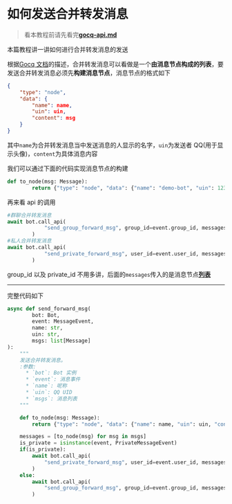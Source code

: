 # 如何发送合并转发消息

> 看本教程前请先看完[**gocq-api.md**](https://github.com/MRSlouzk/Nonebot-plugintutorials/blob/main/%E7%9F%A5%E8%AF%86%E7%90%86%E8%AE%BA/gocq-api.md)

本篇教程讲一讲如何进行合并转发消息的发送

根据[Gocq 文档](https://docs.go-cqhttp.org/api/#%E5%8F%91%E9%80%81%E5%90%88%E5%B9%B6%E8%BD%AC%E5%8F%91-%E7%BE%A4)的描述，合并转发消息可以看做是一个**由消息节点构成的列表**，要发送合并转发消息必须先**构建消息节点**，消息节点的格式如下

```json
{
    "type": "node",
    "data": {
        "name": name,
        "uin": uin,
        "content": msg
    }
}
```

其中`name`为合并转发消息当中发送消息的人显示的名字，`uin`为发送者 QQ(用于显示头像)，`content`为具体消息内容

我们可以通过下面的代码实现消息节点的构建

```python
def to_node(msg: Message):
        return {"type": "node", "data": {"name": "demo-bot", "uin": 1234567, "content": msg}}
```

再来看 api 的调用

```python
#群聊合并转发消息
await bot.call_api(
            "send_group_forward_msg", group_id=event.group_id, messages=messages
        )
#私人合并转发消息
await bot.call_api(
            "send_private_forward_msg", user_id=event.user_id, messages=messages
        )
```

group_id 以及 private_id 不用多讲，后面的`messages`传入的是消息节点<u>**列表**</u>

---

完整代码如下

```python
async def send_forward_msg(
        bot: Bot,
        event: MessageEvent,
        name: str,
        uin: str,
        msgs: list[Message]
):
    """
    发送合并转发消息。
    :参数:
      * `bot`: Bot 实例
      * `event`: 消息事件
      * `name`: 呢称
      * `uin`: QQ UID
      * `msgs`: 消息列表
    """

    def to_node(msg: Message):
        return {"type": "node", "data": {"name": name, "uin": uin, "content": msg}}

    messages = [to_node(msg) for msg in msgs]
    is_private = isinstance(event, PrivateMessageEvent)
    if(is_private):
        await bot.call_api(
            "send_private_forward_msg", user_id=event.user_id, messages=messages
        )
    else:
        await bot.call_api(
            "send_group_forward_msg", group_id=event.group_id, messages=messages
        )
```
